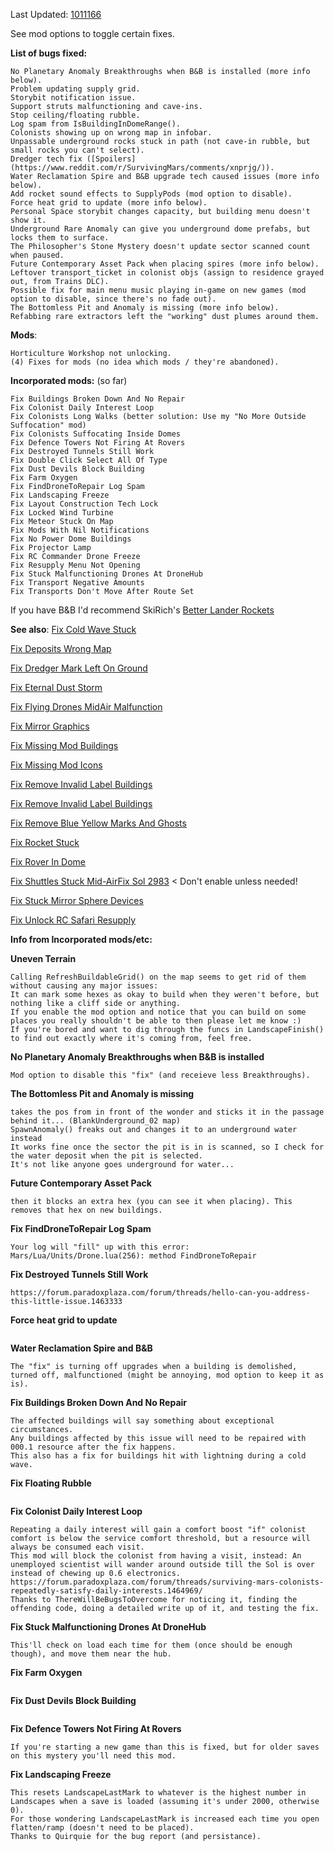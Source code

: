 Last Updated: [1011166](https://survivingmars.paradoxwikis.com/Patches)

See mod options to toggle certain fixes.


**List of bugs fixed:**
```Uneven Terrain (see mod options to enable, more info below).
No Planetary Anomaly Breakthroughs when B&B is installed (more info below).
Problem updating supply grid.
Storybit notification issue.
Support struts malfunctioning and cave-ins.
Stop ceiling/floating rubble.
Log spam from IsBuildingInDomeRange().
Colonists showing up on wrong map in infobar.
Unpassable underground rocks stuck in path (not cave-in rubble, but small rocks you can't select).
Dredger tech fix ([Spoilers](https://www.reddit.com/r/SurvivingMars/comments/xnprjg/)).
Water Reclamation Spire and B&B upgrade tech caused issues (more info below).
Add rocket sound effects to SupplyPods (mod option to disable).
Force heat grid to update (more info below).
Personal Space storybit changes capacity, but building menu doesn't show it.
Underground Rare Anomaly can give you underground dome prefabs, but locks them to surface.
The Philosopher's Stone Mystery doesn't update sector scanned count when paused.
Future Contemporary Asset Pack when placing spires (more info below).
Leftover transport_ticket in colonist objs (assign to residence grayed out, from Trains DLC).
Possible fix for main menu music playing in-game on new games (mod option to disable, since there's no fade out).
The Bottomless Pit and Anomaly is missing (more info below).
Refabbing rare extractors left the "working" dust plumes around them.
```

**Mods**:
```Silva's Orion Heavy Rocket (you must disable his Essential files mod, then enable it AFTER enabling this mod, or use my Mod List Editor mod).
Horticulture Workshop not unlocking.
(4) Fixes for mods (no idea which mods / they're abandoned).
```


**Incorporated mods:** (so far)
```Fix Blank Mission Profile
Fix Buildings Broken Down And No Repair
Fix Colonist Daily Interest Loop
Fix Colonists Long Walks (better solution: Use my "No More Outside Suffocation" mod)
Fix Colonists Suffocating Inside Domes
Fix Defence Towers Not Firing At Rovers
Fix Destroyed Tunnels Still Work
Fix Double Click Select All Of Type
Fix Dust Devils Block Building
Fix Farm Oxygen
Fix FindDroneToRepair Log Spam
Fix Landscaping Freeze
Fix Layout Construction Tech Lock
Fix Locked Wind Turbine
Fix Meteor Stuck On Map
Fix Mods With Nil Notifications
Fix No Power Dome Buildings
Fix Projector Lamp
Fix RC Commander Drone Freeze
Fix Resupply Menu Not Opening
Fix Stuck Malfunctioning Drones At DroneHub
Fix Transport Negative Amounts
Fix Transports Don't Move After Route Set
```

If you have B&B I'd recommend SkiRich's [Better Lander Rockets](https://steamcommunity.com/sharedfiles/filedetails/?id=2619013940)


**See also**:
[Fix Cold Wave Stuck](https://steamcommunity.com/sharedfiles/filedetails/?id=2601527081)

[Fix Deposits Wrong Map](https://steamcommunity.com/sharedfiles/filedetails/?id=2703206312)

[Fix Dredger Mark Left On Ground](https://steamcommunity.com/sharedfiles/filedetails/?id=1646258448)

[Fix Eternal Dust Storm](https://steamcommunity.com/sharedfiles/filedetails/?id=1594158818)

[Fix Flying Drones MidAir Malfunction](https://steamcommunity.com/sharedfiles/filedetails/?id=2473394779)

[Fix Mirror Graphics](https://steamcommunity.com/sharedfiles/filedetails/?id=2549884520)

[Fix Missing Mod Buildings](https://steamcommunity.com/sharedfiles/filedetails/?id=1443225581)

[Fix Missing Mod Icons](https://steamcommunity.com/sharedfiles/filedetails/?id=1725437808)

[Fix Remove Invalid Label Buildings](https://steamcommunity.com/sharedfiles/filedetails/?id=1575894376)

[Fix Remove Invalid Label Buildings](https://steamcommunity.com/sharedfiles/filedetails/?id=1575894376)

[Fix Remove Blue Yellow Marks And Ghosts](https://steamcommunity.com/sharedfiles/filedetails/?id=1553086208)

[Fix Rocket Stuck](https://steamcommunity.com/sharedfiles/filedetails/?id=1567028510)

[Fix Rover In Dome](https://steamcommunity.com/sharedfiles/filedetails/?id=1829688193)

[Fix Shuttles Stuck Mid-Air](https://steamcommunity.com/sharedfiles/filedetails/?id=1549680063)[Fix Sol 2983](https://steamcommunity.com/sharedfiles/filedetails/?id=2705335465) < Don't enable unless needed!

[Fix Stuck Mirror Sphere Devices](https://steamcommunity.com/sharedfiles/filedetails/?id=2082012035)

[Fix Unlock RC Safari Resupply](https://steamcommunity.com/sharedfiles/filedetails/?id=2427995890)



**Info from Incorporated mods/etc:**



**Uneven Terrain**
```When finishing landscaping it can set some of the surrounding hexes z values (height) to 65535 (also known as UnbuildableZ).
Calling RefreshBuildableGrid() on the map seems to get rid of them without causing any major issues:
It can mark some hexes as okay to build when they weren't before, but nothing like a cliff side or anything.
If you enable the mod option and notice that you can build on some places you really shouldn't be able to then please let me know :)
If you're bored and want to dig through the funcs in LandscapeFinish() to find out exactly where it's coming from, feel free.
```
**No Planetary Anomaly Breakthroughs when B&B is installed**
```It's probably a bug, but the underground wonders do add Breakthroughs.
Mod option to disable this "fix" (and receieve less Breakthroughs).
```
**The Bottomless Pit and Anomaly is missing**
```SpawnAnomaly() calls FindUnobstructedDepositPos() which for whatever reason,
takes the pos from in front of the wonder and sticks it in the passage behind it... (BlankUnderground_02 map)
SpawnAnomaly() freaks out and changes it to an underground water instead
It works fine once the sector the pit is in is scanned, so I check for the water deposit when the pit is selected.
It's not like anyone goes underground for water...
```
**Future Contemporary Asset Pack**
```When placing a building you can change skins, if you use the spire skins from this DLC when placing skins
then it blocks an extra hex (you can see it when placing). This removes that hex on new buildings.
```
**Fix FindDroneToRepair Log Spam**
```This seems to be an issue from flying drones and a drone hub being destroyed.
Your log will "fill" up with this error:
Mars/Lua/Units/Drone.lua(256): method FindDroneToRepair
```
**Fix Destroyed Tunnels Still Work**
```Rovers will still use destroyed tunnels (in certain situations).
https://forum.paradoxplaza.com/forum/threads/hello-can-you-address-this-little-issue.1463333
```
**Force heat grid to update**
```If you paused game on new game load then cold areas don't update till you get a working Subsurface Heater.
```
**Water Reclamation Spire and B&B**
```Some buildings don't properly turn off their upgrades which causes them to keep their modifiers on.
The "fix" is turning off upgrades when a building is demolished, turned off, malfunctioned (might be annoying, mod option to keep it as is).
```
**Fix Buildings Broken Down And No Repair**
```If you have broken down buildings the drones won't repair. This will check for them on load game.
The affected buildings will say something about exceptional circumstances.
Any buildings affected by this issue will need to be repaired with 000.1 resource after the fix happens.
This also has a fix for buildings hit with lightning during a cold wave.
```
**Fix Floating Rubble**
```Move any floating underground rubble to within reach of drones (might have to "push" drones to make them go for it).
```
**Fix Colonist Daily Interest Loop**
```A colonist will repeatedly use a daily interest building to satisfy a daily interest already satisfied.
Repeating a daily interest will gain a comfort boost "if" colonist comfort is below the service comfort threshold, but a resource will always be consumed each visit.
This mod will block the colonist from having a visit, instead: An unemployed scientist will wander around outside till the Sol is over instead of chewing up 0.6 electronics.
https://forum.paradoxplaza.com/forum/threads/surviving-mars-colonists-repeatedly-satisfy-daily-interests.1464969/
Thanks to ThereWillBeBugsToOvercome for noticing it, finding the offending code, doing a detailed write up of it, and testing the fix.
```
**Fix Stuck Malfunctioning Drones At DroneHub**
```If you have malfunctioning drones at a dronehub and they never get repaired (off map).
This'll check on load each time for them (once should be enough though), and move them near the hub.
```
**Fix Farm Oxygen**
```If you remove a farm that has an oxygen producing crop (workers not needed) the oxygen will still count in the dome.
```
**Fix Dust Devils Block Building**
```No more cheesing dust devils with waste rock depots (etc), by placing them on top of said devils (not by building them to block them).
```
**Fix Defence Towers Not Firing At Rovers**
```It's from a mystery (trying to keep spoilers to a minimum).
If you're starting a new game than this is fixed, but for older saves on this mystery you'll need this mod.
```
**Fix Landscaping Freeze**
```For some reason LandscapeLastMark gets set to around 4090, when LandscapeMark hits 4095 bad things happen.
This resets LandscapeLastMark to whatever is the highest number in Landscapes when a save is loaded (assuming it's under 2000, otherwise 0).
For those wondering LandscapeLastMark is increased each time you open flatten/ramp (doesn't need to be placed).
Thanks to Quirquie for the bug report (and persistance).
```
